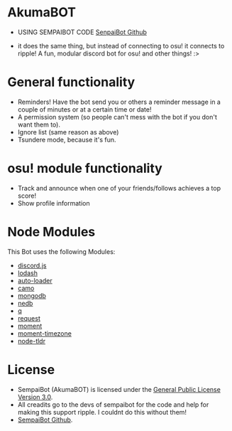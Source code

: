 # AkumaBOT 
- USING SEMPAIBOT CODE [SenpaiBot Github](https://github.com/thememesquad/sempaibot)
 
- it does the same thing, but instead of connecting to osu! it connects to ripple!
A fun, modular discord bot for osu! and other things! :> 

# General functionality
- Reminders! Have the bot send you or others a reminder message in a couple of minutes or at a certain time or date!
- A permission system (so people can't mess with the bot if you don't want them to).
- Ignore list (same reason as above)
- Tsundere mode, because it's fun.

# osu! module functionality
- Track and announce when one of your friends/follows achieves a top score!
- Show profile information

# Node Modules
This Bot uses the following Modules:
- [discord.js](https://github.com/hydrabolt/discord.js/)
- [lodash](https://lodash.com/)
- [auto-loader](https://github.com/jwerle/node-auto-loader)
- [camo](https://github.com/scottwrobinson/camo)
- [mongodb](https://github.com/mongodb/node-mongodb-native)
- [nedb](https://github.com/louischatriot/nedb)
- [q](https://github.com/kriskowal/q)
- [request](https://github.com/request/request)
- [moment](http://momentjs.com/)
- [moment-timezone](http://momentjs.com/timezone/)
- [node-tldr](https://github.com/philpl/node-tldr)

# License
- SempaiBot (AkumaBOT) is licensed under the [General Public License Version 3.0](https://www.gnu.org/licenses/gpl-3.0.en.html).
- All creadits go to the devs of sempaibot for the code and help for making this support ripple. I couldnt do this without them!
- [SempaiBot Github](https://github.com/thememesquad/sempaibot).
